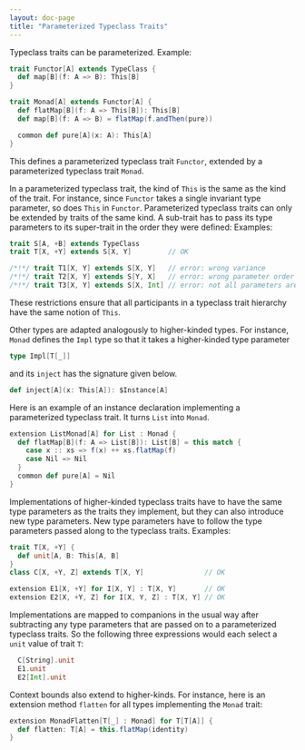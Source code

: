 ```yaml
---
layout: doc-page
title: "Parameterized Typeclass Traits"
---
```


Typeclass traits can be parameterized. Example:

```scala
trait Functor[A] extends TypeClass {
  def map[B](f: A => B): This[B]
}

trait Monad[A] extends Functor[A] {
  def flatMap[B](f: A => This[B]): This[B]
  def map[B](f: A => B) = flatMap(f.andThen(pure))

  common def pure[A](x: A): This[A]
}
```
This defines a parameterized typeclass trait `Functor`, extended by a parameterized typeclass trait `Monad`.

In a parameterized typeclass trait, the kind of `This` is the same as the kind of the
trait. For instance, since `Functor` takes a single invariant type parameter, so does
`This` in `Functor`. Parameterized typeclass traits can only be extended by traits of the same kind. A sub-trait has to pass its type parameters to its super-trait
in the order they were defined: Examples:

```scala
trait S[A, +B] extends TypeClass
trait T[X, +Y] extends S[X, Y]         // OK

/*!*/ trait T1[X, Y] extends S[X, Y]   // error: wrong variance
/*!*/ trait T2[X, Y] extends S[Y, X]   // error: wrong parameter order
/*!*/ trait T3[X, Y] extends S[X, Int] // error: not all parameters are passed
```
These restrictions ensure that all participants in a typeclass trait hierarchy have the same notion of `This`.

Other types are adapted analogously to higher-kinded types. For instance, `Monad`
defines the `Impl` type so that it takes a higher-kinded type parameter
```scala
type Impl[T[_]]
```
and its `inject` has the signature given below.
```scala
def inject[A](x: This[A]): $Instance[A]
```

Here is an example of an instance declaration implementing a parameterized typeclass trait. It turns `List` into `Monad`.

```scala
extension ListMonad[A] for List : Monad {
  def flatMap[B](f: A => List[B]): List[B] = this match {
    case x :: xs => f(x) ++ xs.flatMap(f)
    case Nil => Nil
  }
  common def pure[A] = Nil
}
```

Implementations of higher-kinded typeclass traits have to have the same type parameters as the traits they implement, but they can also introduce new type parameters. New type parameters have to follow the type parameters passed along to the typeclass traits. Examples:

```scala
trait T[X, +Y] {
  def unit[A, B: This[A, B]
}
class C[X, +Y, Z] extends T[X, Y]               // OK

extension E1[X, +Y] for I[X, Y] : T[X, Y]       // OK
extension E2[X, +Y, Z] for I[X, Y, Z] : T[X, Y] // OK
```
Implementations are mapped to companions in the usual way after
subtracting any type parameters that are passed on to a parameterized typeclass traits. So the following three expressions would each select a `unit` value of trait `T`:
```scala
  C[String].unit
  E1.unit
  E2[Int].unit
```

Context bounds also extend to higher-kinds. For instance, here is an extension method `flatten` for all types implementing the `Monad` trait:

```scala
extension MonadFlatten[T[_] : Monad] for T[T[A]] {
  def flatten: T[A] = this.flatMap(identity)
}
```

